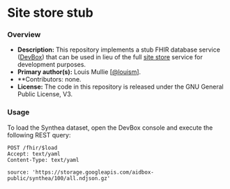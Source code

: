 # Site store stub

### Overview

- **Description:** This repository implements a stub FHIR database service ([DevBox](https://github.com/Aidbox/devbox)) that can be used in lieu of the full [site store](https://github.com/coda-platform/site-store) service for development purposes.
- **Primary author(s):** Louis Mullie [[@louism](https://github.com/louismullie)].
- **Contributors: none.
- **License:** The code in this repository is released under the GNU General Public License, V3.

### Usage

To load the Synthea dataset, open the DevBox console and execute the following REST query:

```
POST /fhir/$load
Accept: text/yaml
Content-Type: text/yaml

source: 'https://storage.googleapis.com/aidbox-public/synthea/100/all.ndjson.gz'
```
